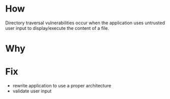# How

Directory traversal vulnerabilities occur when the application uses untrusted user input
to display/execute the content of a file.

# Why

# Fix

- rewrite application to use a proper architecture
- validate user input
